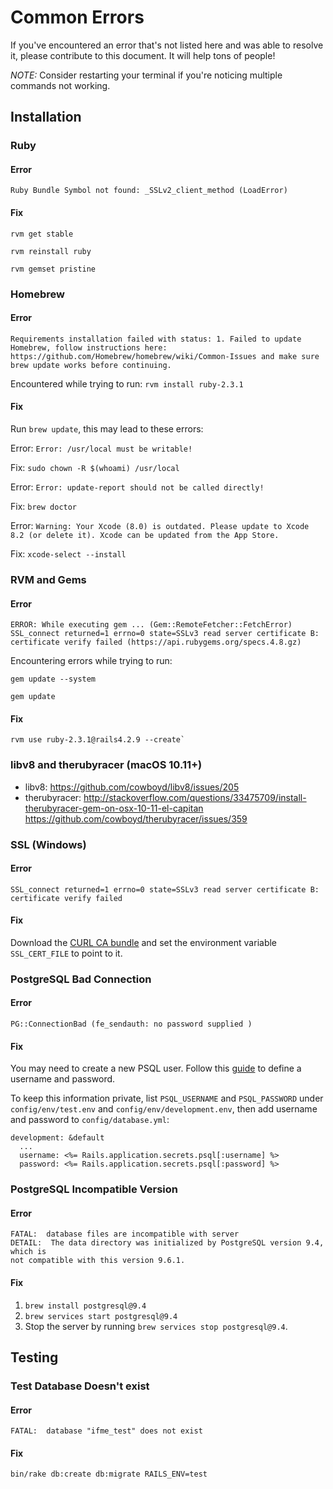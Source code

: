 # Common Errors

If you've encountered an error that's not listed here and was able to resolve it, please contribute to this document. It will help tons of people!

*NOTE:* Consider restarting your terminal if you're noticing multiple commands not working.

## Installation

### Ruby

#### Error

```
Ruby Bundle Symbol not found: _SSLv2_client_method (LoadError)
```

#### Fix

```
rvm get stable
```

```
rvm reinstall ruby
```

```
rvm gemset pristine
```

### Homebrew

#### Error

```
Requirements installation failed with status: 1. Failed to update Homebrew, follow instructions here: https://github.com/Homebrew/homebrew/wiki/Common-Issues and make sure brew update works before continuing.
```

Encountered while trying to run: `rvm install ruby-2.3.1`

#### Fix

Run `brew update`, this may lead to these errors:

Error: `Error: /usr/local must be writable!`

Fix: `sudo chown -R $(whoami) /usr/local`

Error: `Error: update-report should not be called directly!`

Fix: `brew doctor`

Error: `Warning: Your Xcode (8.0) is outdated. Please update to Xcode 8.2 (or delete it). Xcode can be updated from the App Store.`

Fix: `xcode-select --install`

### RVM and Gems

#### Error

```
ERROR: While executing gem ... (Gem::RemoteFetcher::FetchError) SSL_connect returned=1 errno=0 state=SSLv3 read server certificate B: certificate verify failed (https://api.rubygems.org/specs.4.8.gz)
```

Encountering errors while trying to run:
```
gem update --system
```
```
gem update
```

#### Fix

```
rvm use ruby-2.3.1@rails4.2.9 --create`
```

### libv8 and therubyracer (macOS 10.11+)

* libv8: https://github.com/cowboyd/libv8/issues/205
* therubyracer:
 http://stackoverflow.com/questions/33475709/install-therubyracer-gem-on-osx-10-11-el-capitan
  https://github.com/cowboyd/therubyracer/issues/359

### SSL (Windows)

#### Error

```
SSL_connect returned=1 errno=0 state=SSLv3 read server certificate B: certificate verify failed
```

#### Fix

Download the [CURL CA bundle](http://curl.haxx.se/ca/cacert.pem) and set the environment variable `SSL_CERT_FILE` to point to it.

### PostgreSQL Bad Connection

#### Error

```
PG::ConnectionBad (fe_sendauth: no password supplied )
```

#### Fix

You may need to create a new PSQL user. Follow this [guide](https://www.digitalocean.com/community/tutorials/how-to-use-postgresql-with-your-ruby-on-rails-application-on-ubuntu-14-04) to define a username and password.

To keep this information private, list `PSQL_USERNAME` and `PSQL_PASSWORD`
under `config/env/test.env` and `config/env/development.env`, then add username
and password to `config/database.yml`:

```
development: &default
  ...
  username: <%= Rails.application.secrets.psql[:username] %>
  password: <%= Rails.application.secrets.psql[:password] %>
```

### PostgreSQL Incompatible Version

#### Error

```
FATAL:  database files are incompatible with server
DETAIL:  The data directory was initialized by PostgreSQL version 9.4, which is
not compatible with this version 9.6.1.
```

#### Fix

1) `brew install postgresql@9.4`
2) `brew services start postgresql@9.4`
3) Stop the server by running `brew services stop postgresql@9.4`.

## Testing

### Test Database Doesn't exist

#### Error

```
FATAL:  database "ifme_test" does not exist
```

#### Fix

```
bin/rake db:create db:migrate RAILS_ENV=test
```
